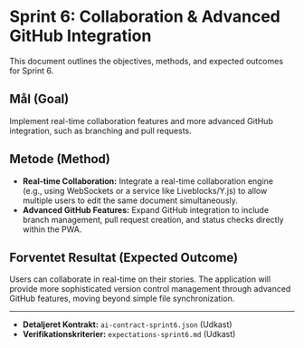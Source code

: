 # Sprint 6: Collaboration & Advanced GitHub Integration

This document outlines the objectives, methods, and expected outcomes for Sprint 6.

## Mål (Goal)

Implement real-time collaboration features and more advanced GitHub integration, such as branching and pull requests.

## Metode (Method)

-   **Real-time Collaboration:** Integrate a real-time collaboration engine (e.g., using WebSockets or a service like Liveblocks/Y.js) to allow multiple users to edit the same document simultaneously.
-   **Advanced GitHub Features:** Expand GitHub integration to include branch management, pull request creation, and status checks directly within the PWA.

## Forventet Resultat (Expected Outcome)

Users can collaborate in real-time on their stories. The application will provide more sophisticated version control management through advanced GitHub features, moving beyond simple file synchronization.

---

-   **Detaljeret Kontrakt:** `ai-contract-sprint6.json` (Udkast)
-   **Verifikationskriterier:** `expectations-sprint6.md` (Udkast)